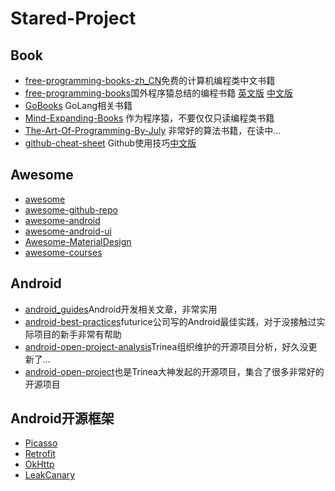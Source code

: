 # Stared-Project

## Book
* [free-programming-books-zh_CN](https://github.com/justjavac/free-programming-books-zh_CN)免费的计算机编程类中文书籍
* [free-programming-books](https://github.com/vhf/free-programming-books)国外程序猿总结的编程书籍 [英文版](https://github.com/vhf/free-programming-books/blob/master/free-programming-books.md) [中文版](https://github.com/vhf/free-programming-books/blob/master/free-programming-books-zh.md)
* [GoBooks](https://github.com/dariubs/GoBooks) GoLang相关书籍
* [Mind-Expanding-Books](https://github.com/hackerkid/Mind-Expanding-Books) 作为程序猿，不要仅仅只读编程类书籍
* [The-Art-Of-Programming-By-July](https://github.com/julycoding/The-Art-Of-Programming-By-July) 非常好的算法书籍，在读中...
* [github-cheat-sheet](https://github.com/tiimgreen/github-cheat-sheet) Github使用技巧[中文版](https://github.com/tiimgreen/github-cheat-sheet/blob/master/README.zh-cn.md)

## Awesome

* [awesome](https://github.com/sindresorhus/awesome)
* [awesome-github-repo](https://github.com/flyhigher139/awesome-github-repo)
* [awesome-android](https://github.com/JStumpp/awesome-android)
* [awesome-android-ui](https://github.com/wasabeef/awesome-android-ui)
* [Awesome-MaterialDesign](https://github.com/lightSky/Awesome-MaterialDesign)
* [awesome-courses](https://github.com/prakhar1989/awesome-courses)

## Android
* [android_guides](https://github.com/codepath/android_guides)Android开发相关文章，非常实用
* [android-best-practices](https://github.com/futurice/android-best-practices)futurice公司写的Android最佳实践，对于没接触过实际项目的新手非常有帮助
* [android-open-project-analysis](https://github.com/android-cn/android-open-project-analysis)Trinea组织维护的开源项目分析，好久没更新了...
* [android-open-project](https://github.com/Trinea/android-open-project)也是Trinea大神发起的开源项目，集合了很多非常好的开源项目

## Android开源框架
* [Picasso](https://github.com/square/picasso)
* [Retrofit](https://github.com/square/retrofit)
* [OkHttp](https://github.com/square/okhttp)
* [LeakCanary](https://github.com/square/leakcanary)



